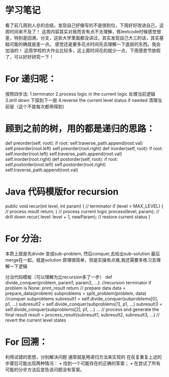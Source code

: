 # 学习笔记

看了前几周别人总的总结，发现自己好像写的不是很到位，下周好好改进自己，这周时间来不及了！
这周内容其实对我而言有点不太理解，练leetcode时候感觉很差，特别是回溯，分支，这些大学里面都没讲过，其实发现自己大三的话，其实基础可能的确就是差一点。
感觉还是要多花点时间先去理解一下底层的东西。我会加油的！
这周学校的大作业比较多，这上面时间花的就少一点，下周感恩节放假了，可以好好研究一下！

# For 递归呢：
按照四步法:
1.terminator
2.process logic in the current logic 处理当前逻辑
3.drill down 下探到下一层
4.reverse the current level status if needed 清理当前层（这个不是每次都用得到）


# 顾到之前的树，用的都是递归的思路：
def preorder(self, root):
  if root:
  self.traverse_path.append(root.val)
  self.preorder(root.left)
  self.preorder(root.right)
def inorder(self, root):
  if root:
  self.inorder(root.left)
  self.traverse_path.append(root.val)
  self.inorder(root.right)
def postorder(self, root):
  if root:
  self.postorder(root.left)
  self.postorder(root.right)
  self.traverse_path.append(root.val)


# Java 代码模版for recursion
public void recur(int level, int param) {
// terminator
if (level > MAX_LEVEL) {
// process result
return;
}
// process current logic
process(level, param);
// drill down
recur( level: level + 1, newParam);
// restore current status
}


# For 分治:
本质上就是先divide 变成sub-problem,
然后conquer,去给出sub-solution
最后merge在一起，就是solution
原理很简单，但是实操有点难,我还需要多练习去理解一下逻辑

分治代码模板（可以理解为比recursion多了一步）
def divide_conquer(problem, param1, param2, ...):
  //recursion terminator
  if problem is None:
  print_result
  return
  // prepare data
  data = prepare_data(problem)
  subproblems = split_problem(problem, data)
  //conquer subproblems
  subresult1 = self.divide_conquer(subproblems[0], p1, ...)
  subresult2 = self.divide_conquer(subproblems[1], p1, ...)
  subresult3 = self.divide_conquer(subproblems[2], p1, ...)
  ...
  // process and generate the final result
  result = process_result(subresult1, subresult2, subresult3, …)
  // revert the current level states


# For 回溯：
利用试错的思想，分别解决问题
通常就是用递归方法来实现的
在反复重复上述的步骤后可能出现两种情况：
• 找到一个可能存在的正确的答案；
• 在尝试了所有可能的分步方法后宣告该问题没有答案。
